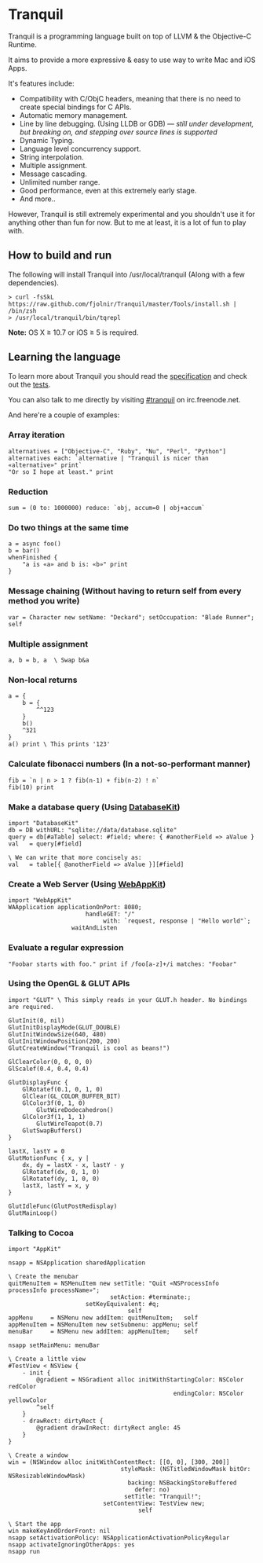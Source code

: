 # Tranquil

Tranquil is a programming language built on top of LLVM & the Objective-C Runtime.

It aims to provide a more expressive & easy to use way to write Mac and iOS Apps.

It's features include:

* Compatibility with C/ObjC headers, meaning that there is no need to create special bindings for C APIs.
* Automatic memory management.
* Line by line debugging. (Using LLDB or GDB) — *still under development, but breaking on, and stepping over source lines is supported*
* Dynamic Typing.
* Language level concurrency support.
* String interpolation.
* Multiple assignment.
* Message cascading.
* Unlimited number range.
* Good performance, even at this extremely early stage.
* And more..

However, Tranquil is still extremely experimental and you shouldn't use it for anything other than fun for now. But to me at least, it is a lot of fun to play with.

## How to build and run

The following will install Tranquil into /usr/local/tranquil (Along with a few dependencies).

    > curl -fsSkL https://raw.github.com/fjolnir/Tranquil/master/Tools/install.sh | /bin/zsh
    > /usr/local/tranquil/bin/tqrepl

**Note:** OS X ≥ 10.7 or iOS ≥ 5 is required.

## Learning the language

To learn more about Tranquil you should read the [specification](https://github.com/fjolnir/Tranquil/blob/master/Docs/Tranquil%20Spec.md) and check out the [tests](https://github.com/fjolnir/Tranquil/blob/master/Tests).

You can also talk to me directly by visiting [#tranquil](irc://irc.freenode.net/tranquil) on irc.freenode.net.

And here're a couple of examples:

### Array iteration

```
alternatives = ["Objective-C", "Ruby", "Nu", "Perl", "Python"]
alternatives each: `alternative | "Tranquil is nicer than «alternative»" print`
"Or so I hope at least." print
```

### Reduction

```
sum = (0 to: 1000000) reduce: `obj, accum=0 | obj+accum`
```

### Do two things at the same time

```
a = async foo()
b = bar()
whenFinished {
    "a is «a» and b is: «b»" print
}
```

### Message chaining (Without having to return self from every method you write)

```
var = Character new setName: "Deckard"; setOccupation: "Blade Runner"; self
```

### Multiple assignment

```
a, b = b, a  \ Swap b&a
```

### Non-local returns

```
a = {
    b = {
        ^^123
    }
    b()
    ^321
}
a() print \ This prints '123'
```

### Calculate fibonacci numbers (In a not-so-performant manner)

```
fib = `n | n > 1 ? fib(n-1) + fib(n-2) ! n`
fib(10) print
```

### Make a database query (Using [DatabaseKit](http://github.com/fjolnir/DatabaseKit))

    import "DatabaseKit"
    db = DB withURL: "sqlite://data/database.sqlite"
    query = db[#aTable] select: #field; where: { #anotherField => aValue }
    val   = query[#field]
    
    \ We can write that more concisely as:
    val   = table[{ @anotherField => aValue }][#field]
    
### Create a Web Server (Using [WebAppKit](http://github.com/fjolnir/WebAppKit))

    import "WebAppKit"
    WAApplication applicationOnPort: 8080;
                          handleGET: "/"
                               with: `request, response | "Hello world"`;
                      waitAndListen
    
### Evaluate a regular expression

```
"Foobar starts with foo." print if /foo[a-z]+/i matches: "Foobar"
```

### Using the OpenGL & GLUT APIs

```
import "GLUT" \ This simply reads in your GLUT.h header. No bindings are required.

GlutInit(0, nil)
GlutInitDisplayMode(GLUT_DOUBLE)
GlutInitWindowSize(640, 480)
GlutInitWindowPosition(200, 200)
GlutCreateWindow("Tranquil is cool as beans!")

GlClearColor(0, 0, 0, 0)
GlScalef(0.4, 0.4, 0.4)

GlutDisplayFunc {
    GlRotatef(0.1, 0, 1, 0)
    GlClear(GL_COLOR_BUFFER_BIT)
    GlColor3f(0, 1, 0)
        GlutWireDodecahedron()
    GlColor3f(1, 1, 1)
        GlutWireTeapot(0.7)
    GlutSwapBuffers()
}

lastX, lastY = 0
GlutMotionFunc { x, y |
    dx, dy = lastX - x, lastY - y
    GlRotatef(dx, 0, 1, 0)
    GlRotatef(dy, 1, 0, 0)
    lastX, lastY = x, y
}

GlutIdleFunc(GlutPostRedisplay)
GlutMainLoop()
```

### Talking to Cocoa

```
import "AppKit"

nsapp = NSApplication sharedApplication

\ Create the menubar
quitMenuItem = NSMenuItem new setTitle: "Quit «NSProcessInfo processInfo processName»";
                             setAction: #terminate:;
                      setKeyEquivalent: #q;
                                  self
appMenu     = NSMenu new addItem: quitMenuItem;   self
appMenuItem = NSMenuItem new setSubmenu: appMenu; self
menuBar     = NSMenu new addItem: appMenuItem;    self

nsapp setMainMenu: menuBar

\ Create a little view
#TestView < NSView {
    - init {
        @gradient = NSGradient alloc initWithStartingColor: NSColor redColor
                                               endingColor: NSColor yellowColor
        ^self
    }
    - drawRect: dirtyRect {
        @gradient drawInRect: dirtyRect angle: 45
    }
}
	
\ Create a window
win = (NSWindow alloc initWithContentRect: [[0, 0], [300, 200]]
                                styleMask: (NSTitledWindowMask bitOr: NSResizableWindowMask)
                                  backing: NSBackingStoreBuffered
                                    defer: no)
                                 setTitle: "Tranquil!";
                           setContentView: TestView new;
                                     self

\ Start the app
win makeKeyAndOrderFront: nil
nsapp setActivationPolicy: NSApplicationActivationPolicyRegular
nsapp activateIgnoringOtherApps: yes
nsapp run
```
